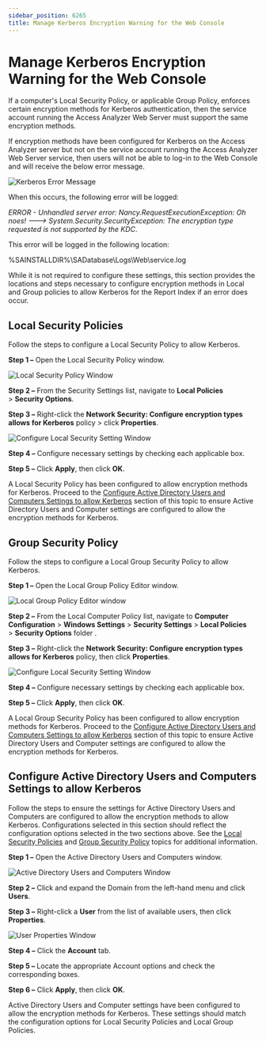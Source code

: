 ```yaml
---
sidebar_position: 6265
title: Manage Kerberos Encryption Warning for the Web Console
---
```


# Manage Kerberos Encryption Warning for the Web Console

If a computer's Local Security Policy, or applicable Group Policy, enforces certain encryption methods for Kerberos authentication, then the service account running the Access Analyzer Web Server must support the same encryption methods.

If encryption methods have been configured for Kerberos on the Access Analyzer server but not on the service account running the Access Analyzer Web Server service, then users will not be able to log-in to the Web Console and will receive the below error message.

![Kerberos Error Message](../../../../../../../static/images/AccessAnalyzer_12.0/Content/Resources/Images/EnterpriseAuditor/Install/Reports/KerberosErrorMessage.png "Kerberos Error Message")

When this occurs, the following error will be logged:

*ERROR - Unhandled server error: Nancy.RequestExecutionException: Oh noes! ---> System.Security.SecurityException: The encryption type requested is not supported by the KDC*.

This error will be logged in the following location:

%SAINSTALLDIR%\SADatabase\Logs\Web\service.log

While it is not required to configure these settings, this section provides the locations and steps necessary to configure encryption methods in Local and Group policies to allow Kerberos for the Report Index if an error does occur.

## Local Security Policies

Follow the steps to configure a Local Security Policy to allow Kerberos.

**Step 1 –** Open the Local Security Policy window.

![Local Security Policy Window](../../../../../../../static/images/AccessAnalyzer_12.0/Content/Resources/Images/EnterpriseAuditor/Install/Reports/LocalSecurityPolicyWindow.png "Local Security Policy Window")

**Step 2 –** From the Security Settings list, navigate to **Local Policies** > **Security Options**.

**Step 3 –** Right-click the **Network Security: Configure encryption types allows for Kerberos** policy > click **Properties**.

![Configure Local Security Setting Window](../../../../../../../static/images/AccessAnalyzer_12.0/Content/Resources/Images/EnterpriseAuditor/Install/Reports/ConfigureLocalSecuritySettingWindow.png "Configure Local Security Setting Window")

**Step 4 –** Configure necessary settings by checking each applicable box.

**Step 5 –** Click **Apply**, then click **OK**.

A Local Security Policy has been configured to allow encryption methods for Kerberos. Proceed to the [Configure Active Directory Users and Computers Settings to allow Kerberos](#Configur2 "Configure Active Directory Users and Computers Settings to allow Kerberos") section of this topic to ensure Active Directory Users and Computer settings are configured to allow the encryption methods for Kerberos.

## Group Security Policy

Follow the steps to configure a Local Group Security Policy to allow Kerberos.

**Step 1 –** Open the Local Group Policy Editor window.

![Local Group Policy Editor window](../../../../../../../static/images/AccessAnalyzer_12.0/Content/Resources/Images/EnterpriseAuditor/Install/Reports/LocalGroupPolicyWindow.png "Local Group Policy Editor window")

**Step 2 –** From the Local Computer Policy list, navigate to **Computer Configuration** > **Windows Settings** > **Security Settings** > **Local Policies** > **Security Options** folder .

**Step 3 –** Right-click the **Network Security: Configure encryption types allows for Kerberos** policy, then click **Properties**.

![Configure Local Security Setting Window](../../../../../../../static/images/AccessAnalyzer_12.0/Content/Resources/Images/EnterpriseAuditor/Install/Reports/ConfigureLocalSecuritySettingWindow.png "Configure Local Security Setting Window")

**Step 4 –** Configure necessary settings by checking each applicable box.

**Step 5 –** Click **Apply**, then click **OK**.

A Local Group Security Policy has been configured to allow encryption methods for Kerberos. Proceed to the [Configure Active Directory Users and Computers Settings to allow Kerberos](#Configur2 "Configure Active Directory Users and Computers Settings to allow Kerberos") section of this topic to ensure Active Directory Users and Computer settings are configured to allow the encryption methods for Kerberos.

## Configure Active Directory Users and Computers Settings to allow Kerberos

Follow the steps to ensure the settings for Active Directory Users and Computers are configured to allow the encryption methods to allow Kerberos. Configurations selected in this section should reflect the configuration options selected in the two sections above. See the [Local Security Policies](#Local "Local Security Policies") and [Group Security Policy](#Group "Group Security Policy") topics for additional information.

**Step 1 –** Open the Active Directory Users and Computers window.

![Active Directory Users and Computers Window](../../../../../../../static/images/AccessAnalyzer_12.0/Content/Resources/Images/EnterpriseAuditor/Install/Reports/ActiveDirectoryUsersandComputersWindows.png "Active Directory Users and Computers Window")

**Step 2 –** Click and expand the Domain from the left-hand menu and click **Users**.

**Step 3 –** Right-click a **User** from the list of available users, then click **Properties**.

![User Properties Window](../../../../../../../static/images/AccessAnalyzer_12.0/Content/Resources/Images/EnterpriseAuditor/Install/Reports/UserPropertesWindow.png "User Properties Window")

**Step 4 –** Click the **Account** tab.

**Step 5 –** Locate the appropriate Account options and check the corresponding boxes.

**Step 6 –** Click **Apply**, then click **OK**.

Active Directory Users and Computer settings have been configured to allow the encryption methods for Kerberos. These settings should match the configuration options for Local Security Policies and Local Group Policies.
